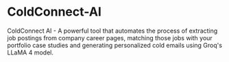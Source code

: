 # ColdConnect-AI
ColdConnect AI - A powerful tool that automates the process of extracting job postings from company career pages, matching those jobs with your portfolio case studies and generating personalized cold emails using Groq's LLaMA 4 model.
